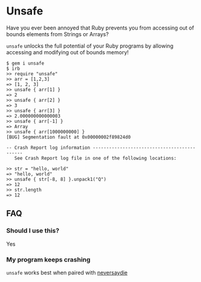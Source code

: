 # Unsafe

Have you ever been annoyed that Ruby prevents you from accessing out of bounds elements from Strings or Arrays?

`unsafe` unlocks the full potential of your Ruby programs by allowing accessing and modifying out of bounds memory!

```
$ gem i unsafe
$ irb
>> require "unsafe"
>> arr = [1,2,3]
=> [1, 2, 3]
>> unsafe { arr[1] }
=> 2
>> unsafe { arr[2] }
=> 3
>> unsafe { arr[3] }
=> 2.000000000000003
>> unsafe { arr[-1] }
=> Array
>> unsafe { arr[1000000000] }
[BUG] Segmentation fault at 0x00000002f89824d0

-- Crash Report log information --------------------------------------------
   See Crash Report log file in one of the following locations:
```

```
>> str = "hello, world"
=> "hello, world"
>> unsafe { str[-8, 8] }.unpack1("Q")
=> 12
>> str.length
=> 12
```

## FAQ

### Should I use this?

Yes

### My program keeps crashing

`unsafe` works best when paired with [neversaydie](https://github.com/tenderlove/neversaydie)
